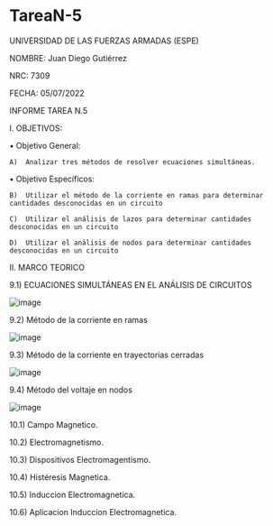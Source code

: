 # TareaN-5
UNIVERSIDAD DE LAS FUERZAS ARMADAS (ESPE)

NOMBRE: Juan Diego Gutiérrez

NRC: 7309

FECHA: 05/07/2022

INFORME TAREA N.5

I. OBJETIVOS:

  •	Objetivo General: 

    A)  Analizar tres métodos de resolver ecuaciones simultáneas.

  •	Objetivo Específicos:

    B)	Utilizar el método de la corriente en ramas para determinar cantidades desconocidas en un circuito 

    C)  Utilizar el análisis de lazos para determinar cantidades desconocidas en un circuito

    D)  Utilizar el análisis de nodos para determinar cantidades desconocidas en un circuito

II. MARCO TEORICO

  9.1) ECUACIONES SIMULTÁNEAS EN EL ANÁLISIS DE CIRCUITOS
  
  ![image](https://user-images.githubusercontent.com/105677161/177440915-f343562f-ba41-4a1e-b813-4dc6a59b4bcf.png)
  
  9.2) Método de la corriente en ramas
  
  ![image](https://user-images.githubusercontent.com/105677161/177440933-fb4cd14e-a0fd-499c-ad16-8c5d11b93a70.png)
  
  9.3) Método de la corriente en trayectorias cerradas
  
  ![image](https://user-images.githubusercontent.com/105677161/177440952-a29018ce-00fc-47c4-8d1b-8e14dc8491fc.png)
  
  9.4) Método del voltaje en nodos

  ![image](https://user-images.githubusercontent.com/105677161/177441568-d25a3d3f-ad14-490b-9845-cf6b98112cad.png)

  10.1) Campo Magnetico.
  
  
  
  10.2) Electromagnetismo.
  
  
  
  10.3) Dispositivos Electromagentismo.
  
  
  
  10.4) Histéresis Magnetica.
  
  
  
  10.5) Induccion Electromagnetica.
  
  
  
  10.6) Aplicacion Induccion Electromagnetica.






